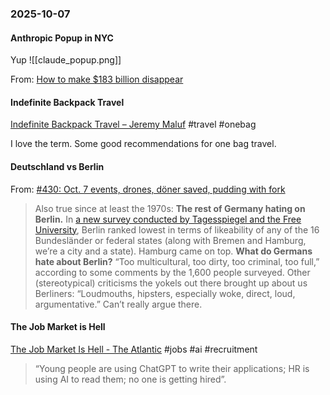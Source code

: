 ### 2025-10-07
#### Anthropic Popup in NYC
Yup
![[claude_popup.png]]

From: [How to make $183 billion disappear](https://www.readkindredspirits.com/p/how-to-make-183-billion-disappear)

#### Indefinite Backpack Travel
[Indefinite Backpack Travel – Jeremy Maluf](https://jeremymaluf.com/onebag/) #travel #onebag

I love the term. Some good recommendations for one bag travel.

#### Deutschland vs Berlin
From: [#430: Oct. 7 events, drones, döner saved, pudding with fork](https://www.20percent.berlin/p/430-oct-7-events-drones-doner-saved?publication_id=458928&post_id=175361430&triggerShare=true&isFreemail=true&r=17wsq&triedRedirect=true)

> Also true since at least the 1970s: **The rest of Germany hating on Berlin.** In [a new survey conducted by Tagesspiegel and the Free University](https://substack.com/redirect/8b58ec06-8a2c-4cda-ad5c-a5db4052b9b2?j=eyJ1IjoiMTd3c3EifQ.ECtl8lkDs713Vuridjfm_uxb9jvYL9Upd9MRq67_mLM), Berlin ranked lowest in terms of likeability of any of the 16 Bundesländer or federal states (along with Bremen and Hamburg, we’re a city and a state). Hamburg came on top. **What do Germans hate about Berlin?** “Too multicultural, too dirty, too criminal, too full,” according to some comments by the 1,600 people surveyed. Other (stereotypical) criticisms the yokels out there brought up about us Berliners: “Loudmouths, hipsters, especially woke, direct, loud, argumentative.” Can’t really argue there.

#### The Job Market is Hell
[The Job Market Is Hell - The Atlantic](https://www.theatlantic.com/ideas/archive/2025/09/job-market-hell/684133/) #jobs #ai #recruitment

> “Young people are using ChatGPT to write their applications; HR is using AI to read them; no one is getting hired”.